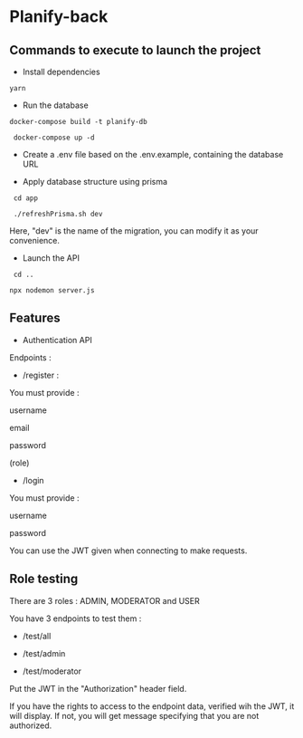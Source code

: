 # Planify-back

## Commands to execute to launch the project

- Install dependencies

```yarn```

- Run the database

``` docker-compose build -t planify-db ```

``` docker-compose up -d```
- Create a .env file based on the .env.example, containing the database URL

- Apply database structure using prisma

``` cd app```

``` ./refreshPrisma.sh dev```

Here, "dev" is the name of the migration, you can modify it as your convenience.

- Launch the API

``` cd ..```

```npx nodemon server.js```

## Features

- Authentication API

Endpoints :

- /register :

You must provide :

username

email

password

(role)

- /login

You must provide :

username

password

You can use the JWT given when connecting to make requests.

## Role testing

There are 3 roles : ADMIN, MODERATOR and USER

You have 3 endpoints to test them :

- /test/all

- /test/admin

- /test/moderator

Put the JWT in the "Authorization" header field.

If you have the rights to access to the endpoint data, verified wih the JWT, it will display. If not, you will get message specifying that you are not authorized.